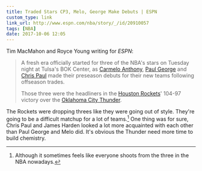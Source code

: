 ```yaml
---
title: Traded Stars CP3, Melo, George Make Debuts | ESPN
custom_type: link
link_url: http://www.espn.com/nba/story/_/id/20910057
tags: [NBA]
date: 2017-10-06 12:05
---
```

Tim MacMahon and Royce Young writing for *ESPN*:

> A fresh era officially started for three of the NBA's stars on Tuesday night at Tulsa's BOK Center, as [Carmelo Anthony](http://www.espn.com/nba/player/_/id/1975/carmelo-anthony), [Paul George](http://www.espn.com/nba/player/_/id/4251/paul-george) and [Chris Paul](http://www.espn.com/nba/player/_/id/2779/chris-paul) made their preseason debuts for their new teams following offseason trades.
>
> Those three were the headliners in the [Houston Rockets](http://www.espn.com/nba/team/_/name/hou/houston-rockets)' 104-97 victory over the [Oklahoma City Thunder](http://www.espn.com/nba/team/_/name/okc/oklahoma-city-thunder).

The Rockets were dropping threes like they were going out of style. They're going to be a difficult matchup for a lot of teams.[^teams] One thing was for sure, Chris Paul and James Harden looked a lot more acquainted with each other than Paul George and Melo did. It's obvious the Thunder need more time to build chemistry. 

[^teams]: Although it sometimes feels like everyone shoots from the three in the NBA nowadays.